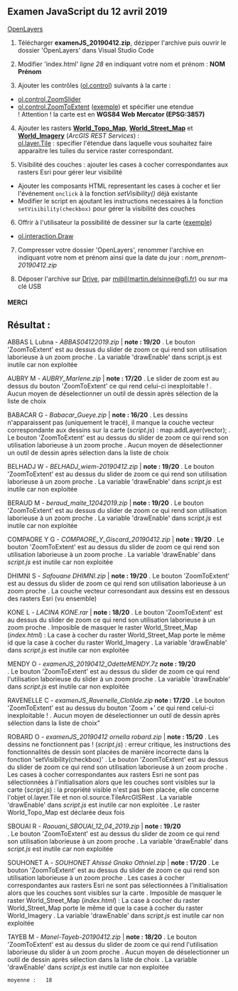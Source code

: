 ## Examen JavaScript du 12 avril 2019

[OpenLayers](https://openlayers.org/)

1. Télécharger **examenJS_20190412.zip**, dézipper l'archive puis ouvrir le dossier 'OpenLayers' dans Visual Studio Code

2. Modifier 'index.html' *ligne 28* en indiquant votre nom et prénom : **NOM Prénom**

3. Ajouter les contrôles ([ol.control](https://geoadmin.github.io/ol3/apidoc/ol.control.html)) suivants à la carte :<br>
  - [ol.control.ZoomSlider](https://geoadmin.github.io/ol3/apidoc/ol.control.ZoomSlider.html)
  - [ol.control.ZoomToExtent](https://geoadmin.github.io/ol3/apidoc/ol.control.ZoomToExtent.html) ([exemple](http://tsauerwein.github.io/ol3/mapbox-gl-js/examples/navigation-controls.html?q=extent)) et spécifier une etendue <br>
    ! Attention ! la carte est en __WGS84 Web Mercator (EPSG:3857)__
    
4. Ajouter les rasters [__World_Topo_Map__](https://server.arcgisonline.com/arcgis/rest/services/World_Topo_Map/MapServer), [__World_Street_Map__](https://server.arcgisonline.com/arcgis/rest/services/World_Street_Map/MapServer) et [__World_Imagery__](https://server.arcgisonline.com/arcgis/rest/services/World_Imagery/MapServer) (*ArcGIS REST Services*) : <br>
[ol.layer.Tile](https://geoadmin.github.io/ol3/apidoc/ol.layer.Tile.html) : specifier l'étendue dans laquelle vous souhaitez faire apparaitre les tuiles du service raster correspondant.

5. Visibilité des couches : ajouter les cases à cocher correspondantes aux rasters Esri pour gérer leur visibilité
  - Ajouter les composants HTML representant les cases à cocher et lier l'événement ```onclick``` à la fonction *setVisibility()* déjà existante
  - Modifier le script en ajoutant les instructions necessaires à la fonction ```setVisibility(checkbox)``` pour gérer la visibilité des couches

6. Offrir à l'utilisateur la possibilité de dessiner sur la carte ([exemple](http://tsauerwein.github.io/ol3/mapbox-gl-js/examples/draw-features.html))
  - [ol.interaction.Draw](https://geoadmin.github.io/ol3/apidoc/ol.interaction.Draw.html)

7. Compresser votre dossier 'OpenLayers', renommer l'archive en indiquant votre nom et prénom ainsi que la date du jour : *nom_prenom-20190412.zip*

8. Déposer l'archive sur [Drive](https://drive.google.com/open?id=1mLUapWgcPOXprp40ABNg7QkcANyh-gI1), par [m@il(martin.delsinne@gfi.fr)](mailto:martin.delsinne@gfi.fr) ou sur ma clé USB

<h4>MERCI</h4>

## Résultat :
ABBAS L	Lubna - *ABBAS04122019.zip* | **note : 19/20**
. Le bouton 'ZoomToExtent' est au dessus du slider de zoom ce qui rend son utilisation laborieuse à un zoom proche
. La variable 'drawEnable' dans script.js est inutile car non exploitée

AUBRY M	- *AUBRY_Marlene.zip* | **note : 17/20**
. Le slider de zoom est au dessus du bouton 'ZoomToExtent' ce qui rend celui-ci inexploitable !
. Aucun moyen de déselectionner un outil de dessin après sélection de la liste de choix

BABACAR G - *Babacar_Gueye.zip* | **note : 16/20**
. Les dessins n'apparaissent pas (uniquement le tracé), il manque la couche vecteur correspondante aux dessins sur la carte (*script.js*) : map.addLayer(vector);
. Le bouton 'ZoomToExtent' est au dessus du slider de zoom ce qui rend son utilisation laborieuse à un zoom proche
. Aucun moyen de déselectionner un outil de dessin après sélection dans la liste de choix

BELHADJ W - *BELHADJ_wiem-20190412.zip* | **note : 19/20**
. Le bouton 'ZoomToExtent' est au dessus du slider de zoom ce qui rend son utilisation laborieuse à un zoom proche
. La variable 'drawEnable' dans *script.js* est inutile car non exploitée

BERAUD M - *beraud_maite_12042019.zip* | **note : 19/20**
. Le bouton 'ZoomToExtent' est au dessus du slider de zoom ce qui rend son utilisation laborieuse à un zoom proche
. La variable 'drawEnable' dans *script.js* est inutile car non exploitée

COMPAORE Y G - *COMPAORE_Y_Giscard_20190412.zip* | **note : 19/20**
. Le bouton 'ZoomToExtent' est au dessus du slider de zoom ce qui rend son utilisation laborieuse à un zoom proche
. La variable 'drawEnable' dans *script.js* est inutile car non exploitée

DHIMNI S - *Safouane DHIMNI.zip* | **note : 19/20**	
. Le bouton 'ZoomToExtent' est au dessus du slider de zoom ce qui rend son utilisation laborieuse à un zoom proche
. La couche vecteur corresondant aux dessins est en dessous des rasters Esri (vu ensemble)

KONE L - *LACINA KONE.rar* | **note : 18/20**
. Le bouton 'ZoomToExtent' est au dessus du slider de zoom ce qui rend son utilisation laborieuse à un zoom proche
. Imposible de masquer le raster World_Street_Map (*index.html*) : La case à cocher du raster World_Street_Map porte le même id que la case à cocher du raster World_Imagery
. La variable 'drawEnable' dans *script.js* est inutile car non exploitée

MENDY O	- *examenJS_20190412_OdetteMENDY.7z* **note : 19/20**	
. Le bouton 'ZoomToExtent' est au dessus du slider de zoom ce qui rend l'utilisation laborieuse du slider à un zoom proche
. La variable 'drawEnable' dans *script.js* est inutile car non exploitée

RAVENELLE C - *examenJS_Ravenelle_Clotilde.zip*	**note : 17/20**
. Le bouton 'ZoomToExtent' est au dessus du bouton 'Zoom +' ce qui rend celui-ci inexploitable !
. Aucun moyen de déselectionner un outil de dessin après sélection dans la liste de choix"

ROBARD O - *examenJS_20190412 ornella robard.zip* | **note : 15/20**
. Les dessins ne fonctionnent pas ! (*script.js*) : erreur critique, les instructions des fonctionnalités de dessin sont placées de manière incorrecte dans la fonction 'setVisibility(checkbox)'
. Le bouton 'ZoomToExtent' est au dessus du slider de zoom ce qui rend son utilisation laborieuse à un zoom proche
. Les cases à cocher correspondantes aux rasters Esri ne sont pas sélectionnées à l'initialisation alors que les couches sont visibles sur la carte (*script.js*) : la propriété visible n'est pas bien placée, elle concerne l'objet ol.layer.Tile et non ol.source.TileArcGISRest
. La variable 'drawEnable' dans *script.js* est inutile car non exploitée
. Le raster World_Topo_Map est déclarée deux fois

SBOUAI R - *Raouani_SBOUAI_12_04_2019.zip* | **note : 19/20**	
. Le bouton 'ZoomToExtent' est au dessus du slider de zoom ce qui rend son utilisation laborieuse à un zoom proche
. La variable 'drawEnable' dans *script.js* est inutile car non exploitée

SOUHONET A - *SOUHONET Ahissé Gnako Othniel.zip* | **note : 17/20**
. Le bouton 'ZoomToExtent' est au dessus du slider de zoom ce qui rend son utilisation laborieuse à un zoom proche
. Les cases à cocher correspondantes aux rasters Esri ne sont pas sélectionnées à l'initialisation alors que les couches sont visibles sur la carte
. Imposible de masquer le raster World_Street_Map (*index.html*) : La case à cocher du raster World_Street_Map porte le même id que la case à cocher du raster World_Imagery
. La variable 'drawEnable' dans *script.js* est inutile car non exploitée

TAYEB M	- *Manel-Tayeb-20190412.zip* | **note : 18/20**	
. Le bouton 'ZoomToExtent' est au dessus du slider de zoom ce qui rend l'utilisation laborieuse du slider à un zoom proche
. Aucun moyen de déselectionner un outil de dessin après sélection dans la liste de choix
. La variable 'drawEnable' dans *script.js* est inutile car non exploitée
			
      
	moyenne : 	18

